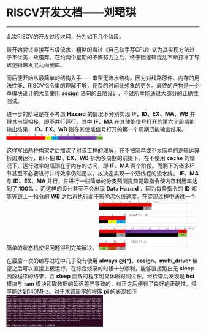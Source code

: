 # RISCV开发文档——刘珺琪
------
此次RISCV的开发过程坎坷，分为如下几个阶段。

最开始尝试直接写五级流水，粗略的看过《自己动手写CPU》认为其实现方法过于不优美，故遗弃。在约两个星期的不懈努力之后，终于因逻辑混乱不断打补丁导致逻辑越发混乱而删库。

而后便开始从最简单的结构入手——串型无流水结构。因为对线路原件、内存的用法性能、RISCV指令集的理解不够，花费的时间比想象的更久。最终的产物是一个单模块设计的大量使用 **assign** 语句的丑陋设计，不过所幸能通过大部分的正确性测试。

进一步的阶段是在不考虑 **Hazard** 的情况下分别实现 **IF、ID、EX、MA、WB** 并将其串型相接，即不并行运行。其中 **IF、MA** 在其使能信号打开的第六个周期能输出结果、 **ID、EX、WB** 则在其使能信号打开的第一个周期既能输出结果。
<img src="1.png" width = 50% height = 50% />

这样写出两种构架之后加深了对该工程的理解，在不把简单或不太简单的逻辑运算拆周期运行，即不把 **ID、EX、WB** 拆为多周期的前提下，在不使用 **cache** 的情况下，运行效率的瓶颈在于内存的访问，即 **IF、MA** 两个阶段。而剩下的诸多环节甚至不必要进行并行效率仍然足以，故决定实现一个双线程的流水线。 **IF、MA** 与 **ID、EX、MA** 并行，并进行一些简单的分支预测提前提取指令使内存利用率达到了 **100%** 。而这样的设计甚至不会出现 **Data Hazard** ，因为每条指令的 **ID** 都能等到上一指令的 **WB** 之后再执行而不影响流水线速度。在实现过程中通过一个简单的状态机使得问题得到完美解决。
<img src="2.png" width = 50% height = 50% />

在最后一次的编写过程中几乎没有使用 **always @(\*)、assign、multi_driver** 希望之后可以直接上板运行。在综合烧录的时候十分顺利，能够直接跑出无 **sleep** 函数程序的结果，含 **sleep** 函数的程序明显休眠时间过长。经检查后发现是 **hci** 模块与 **ram** 模块读取数据的延迟差异导致的，纠正之后便有了良好的正确性，频率能达到140MHz。对于求圆周率的程序 **pi** 的表现如下
<img src="3.png" width = 50% height = 50% />
